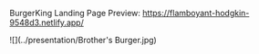 BurgerKing Landing Page
Preview: https://flamboyant-hodgkin-9548d3.netlify.app/

![](../presentation/Brother's Burger.jpg)

